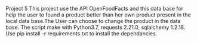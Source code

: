 Project 5
This project use the API OpenFoodFacts and this data base for help the user to found a product better than her own 
product present in the local data base.The User can choose to change  the product in the data base. The script make 
with Python3.7, requests 2.21.0, sqlalchemy 1.2.18. Use pip install -r requirements.txt to install the dependancies.